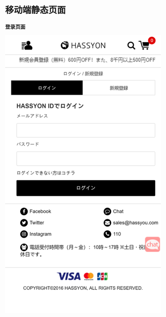 # 移动端静态页面

### 登录页面
![登录页面](https://github.com/Uncle-He/m-Japan-website/blob/master/resource/images/login.png)
